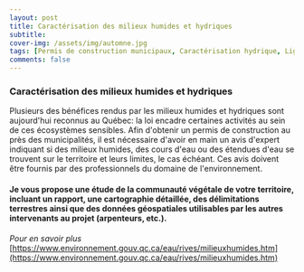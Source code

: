 ```yaml
---
layout: post
title: Caractérisation des milieux humides et hydriques
subtitle:
cover-img: /assets/img/automne.jpg
tags: [Permis de construction municipaux, Caractérisation hydrique, Ligne naturelle des hautes eaux, LNHE]
comments: false
---
```


### Caractérisation des milieux humides et hydriques

Plusieurs des bénéfices rendus par les milieux humides et hydriques sont aujourd'hui reconnus au Québec: la loi encadre certaines activités au sein de ces écosystèmes sensibles. Afin d'obtenir un permis de construction au près des municipalités, il est nécessaire d'avoir en main un avis d'expert indiquant si des milieux humides, des cours d'eau ou des étendues d'eau se trouvent sur le territoire et leurs limites, le cas échéant. Ces avis doivent être fournis par des professionnels du domaine de l'environnement. 

#### Je vous propose une étude de la communauté végétale de votre territoire, incluant un rapport, une cartographie détaillée, des délimitations terrestres ainsi que des données géospatiales utilisables par les autres intervenants au projet (arpenteurs, etc.).


_*Pour en savoir plus*_  
[https://www.environnement.gouv.qc.ca/eau/rives/milieuxhumides.htm](https://www.environnement.gouv.qc.ca/eau/rives/milieuxhumides.htm)
